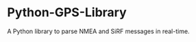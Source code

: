 Python-GPS-Library
==================

A Python library to parse NMEA and SiRF messages in real-time.
